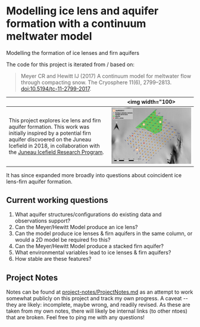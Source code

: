# Modelling ice lens and aquifer formation with a continuum meltwater model
Modelling the formation of ice lenses and firn aquifers

The code for this project is iterated from / based on:

> Meyer CR and Hewitt IJ (2017) A continuum model for meltwater flow through compacting snow. The Cryosphere 11(6), 2799–2813. [doi:10.5194/tc-11-2799-2017](https://www.the-cryosphere.net/11/2799/2017/).

| <img width="200">| <img width="100>|
|----|----|
|This project explores ice lens and firn aquifer formation. This work was initially inspired by a potential firn aquifer discvoered on the Juneau Icefield in 2018, in collaboration with the [Juneau Icefield Research Program](https://juneauicefield.org/). |  <img src="https://github.com/Elizabethcase/Ice-lens-and-aquifer-modelling/blob/main/project-notes/imgs/JIRP.png" alt="map of survey on the Juneau Icefield showing the aquifer in the northwest corner"> | 

It has since expanded more broadly into questions about coincident ice lens-firn aquifer formation.

## Current working questions

1. What aquifer structures/configurations do existing data and observations support?
2. Can the Meyer/Hewitt Model produce an ice lens?
3. Can the model produce ice lenses & firn aquifers in the same column, or would a 2D model be required fro this?
4. Can the Meyer/Hewitt Model produce a stacked firn aquifer?
5. What environmental variables lead to ice lenses & firn aquifers?
6. How stable are these features?

## Project Notes

Notes can be found at [project-notes/ProjectNotes.md](https://github.com/Elizabethcase/Ice-lens-and-aquifer-modelling/blob/main/project-notes/ProjectNotes.md) as an attempt to work somewhat publicly on this project and track my own progress. A caveat -- they are likely: incomplete, maybe wrong, and readily revised. As these are taken from my own notes, there will likely be internal links (to other ntoes) that are broken. Feel free to ping me with any questions!

